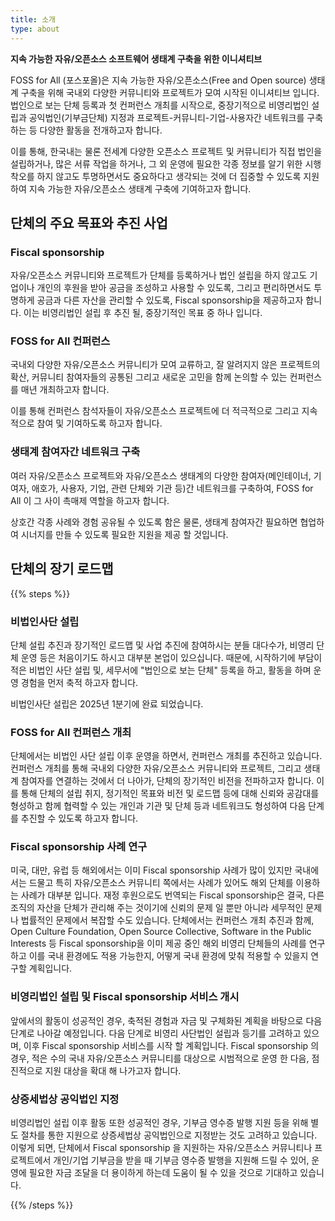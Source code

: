 ```yaml
---
title: 소개
type: about
---
```


**지속 가능한 자유/오픈소스 소프트웨어 생태계 구축을 위한 이니셔티브**

FOSS for All (포스포올)은 지속 가능한 자유/오픈소스(Free and Open source) 생태계 구축을 위해 국내외 다양한 커뮤니티와 프로젝트가 모여 시작된 이니셔티브 입니다. 법인으로 보는 단체 등록과 첫 컨퍼런스 개최를 시작으로, 중장기적으로 비영리법인 설립과 공익법인(기부금단체) 지정과 프로젝트-커뮤니티-기업-사용자간 네트워크를 구축하는 등 다양한 활동을 전개하고자 합니다.

이를 통해, 한국내는 물론 전세계 다양한 오픈소스 프로젝트 및 커뮤니티가 직접 법인을 설립하거나, 많은 서류 작업을 하거나, 그 외 운영에 필요한 각종 정보를 알기 위한 시행착오를 하지 않고도 투명하면서도 중요하다고 생각되는 것에 더 집중할 수 있도록 지원하여 지속 가능한 자유/오픈소스 생태계 구축에 기여하고자 합니다.

## 단체의 주요 목표와 추진 사업
### Fiscal sponsorship
자유/오픈소스 커뮤니티와 프로젝트가 단체를 등록하거나 법인 설립을 하지 않고도 기업이나 개인의 후원을 받아 공금을 조성하고 사용할 수 있도록, 그리고 편리하면서도 투명하게 공금과 다른 자산을 관리할 수 있도록, Fiscal sponsorship을 제공하고자 합니다. 이는 비영리법인 설립 후 추진 될, 중장기적인 목표 중 하나 입니다.

### FOSS for All 컨퍼런스
국내외 다양한 자유/오픈소스 커뮤니티가 모여 교류하고, 잘 알려지지 않은 프로젝트의 확산, 커뮤니티 참여자들의 공통된 그리고 새로운 고민을 함께 논의할 수 있는 컨퍼런스를 매년 개최하고자 합니다.

이를 통해 컨퍼런스 참석자들이 자유/오픈소스 프로젝트에 더 적극적으로 그리고 지속적으로 참여 및 기여하도록 하고자 합니다.

### 생태계 참여자간 네트워크 구축
여러 자유/오픈소스 프로젝트와 자유/오픈소스 생태계의 다양한 참여자(메인테이너, 기여자, 애호가, 사용자, 기업, 관련 단체와 기관 등)간 네트워크를 구축하여, FOSS for All 이 그 사이 촉매제 역할을 하고자 합니다.

상호간 각종 사례와 경험 공유될 수 있도록 함은 물론, 생태계 참여자간 필요하면 협업하여 시너지를 만들 수 있도록 필요한 지원을 제공 할 것입니다.

## 단체의 장기 로드맵

{{% steps %}}

### 비법인사단 설립

단체 설립 추진과 장기적인 로드맵 및 사업 추진에 참여하시는 분들 대다수가, 비영리 단체 운영 등은 처음이기도 하시고 대부분 본업이 있으십니다. 때문에, 시작하기에 부담이 적은 비법인 사단 설립 및, 세무서에 "법인으로 보는 단체" 등록을 하고, 활동을 하며 운영 경험을 먼저 축적 하고자 합니다.

비법인사단 설립은 2025년 1분기에 완료 되었습니다.

### FOSS for All 컨퍼런스 개최

단체에서는 비법인 사단 설립 이후 운영을 하면서, 컨퍼런스 개최를 추진하고 있습니다. 컨퍼런스 개최를 통해 국내외 다양한 자유/오픈소스 커뮤니티와 프로젝트, 그리고 생태계 참여자를 연결하는 것에서 더 나아가, 단체의 장기적인 비전을 전파하고자 합니다. 이를 통해 단체의 설립 취지, 정기적인 목표와 비전 및 로드맵 등에 대해 신뢰와 공감대를 형성하고 함께 협력할 수 있는 개인과 기관 및 단체 등과 네트워크도 형성하여 다음 단계를 추진할 수 있도록 하고자 합니다.

### Fiscal sponsorship 사례 연구

미국, 대만, 유럽 등 해외에서는 이미 Fiscal sponsorship 사례가 많이 있지만 국내에서는 드물고 특히 자유/오픈소스 커뮤니티 쪽에서는 사례가 있어도 해외 단체를 이용하는 사례가 대부분 입니다. 재정 후원으로도 번역되는 Fiscal sponsorship은 결국, 다른 조직의 자산을 단체가 관리해 주는 것이기에 신뢰의 문제 일 뿐만 아니라 세무적인 문제나 법률적인 문제에서 복잡할 수도 있습니다. 단체에서는 컨퍼런스 개최 추진과 함께, Open Culture Foundation, Open Source Collective, Software in the Public Interests 등 Fiscal sponsorship을 이미 제공 중인 해외 비영리 단체들의 사례를 연구하고 이를 국내 환경에도 적용 가능한지, 어떻게 국내 환경에 맞춰 적용할 수 있을지 연구할 계획입니다.

### 비영리법인 설립 및 Fiscal sponsorship 서비스 개시

앞에서의 활동이 성공적인 경우, 축적된 경험과 자금 및 구체화된 계획을 바탕으로 다음 단계로 나아갈 예정입니다. 다음 단계로 비영리 사단법인 설립과 등기를 고려하고 있으며, 이후 Fiscal sponsorship 서비스를 시작 할 계획입니다. Fiscal sponsorship 의 경우, 적은 수의 국내 자유/오픈소스 커뮤니티를 대상으로 시범적으로 운영 한 다음, 점진적으로 지원 대상을 확대 해 나가고자 합니다.

### 상증세법상 공익법인 지정

비영리법인 설립 이후 활동 또한 성공적인 경우, 기부금 영수증 발행 지원 등을 위해 별도 절차를 통한 지원으로 상증세법상 공익법인으로 지정받는 것도 고려하고 있습니다. 이렇게 되면, 단체에서 Fiscal sponsorship 을 지원하는 자유/오픈소스 커뮤니티나 프로젝트에서 개인/기업 기부금을 받을 때 기부금 영수증 발행을 지원해 드릴 수 있어, 운영에 필요한 자금 조달을 더 용이하게 하는데 도움이 될 수 있을 것으로 기대하고 있습니다. 

{{% /steps %}}
